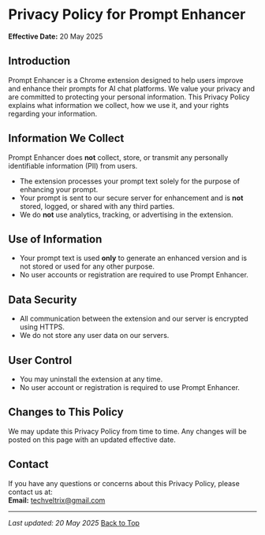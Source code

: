 # Privacy Policy for Prompt Enhancer

**Effective Date:** 20 May 2025

## Introduction

Prompt Enhancer is a Chrome extension designed to help users improve and enhance their prompts for AI chat platforms. We value your privacy and are committed to protecting your personal information. This Privacy Policy explains what information we collect, how we use it, and your rights regarding your information.

## Information We Collect

Prompt Enhancer does **not** collect, store, or transmit any personally identifiable information (PII) from users.

- The extension processes your prompt text solely for the purpose of enhancing your prompt.
- Your prompt is sent to our secure server for enhancement and is **not** stored, logged, or shared with any third parties.
- We do **not** use analytics, tracking, or advertising in the extension.

## Use of Information

- Your prompt text is used **only** to generate an enhanced version and is not stored or used for any other purpose.
- No user accounts or registration are required to use Prompt Enhancer.

## Data Security

- All communication between the extension and our server is encrypted using HTTPS.
- We do not store any user data on our servers.

## User Control

- You may uninstall the extension at any time.
- No user account or registration is required to use Prompt Enhancer.

## Changes to This Policy

We may update this Privacy Policy from time to time. Any changes will be posted on this page with an updated effective date.

## Contact

If you have any questions or concerns about this Privacy Policy, please contact us at:  
**Email:** techveltrix@gmail.com

---

_Last updated: 20 May 2025_
[Back to Top](#privacy-policy-for-prompt-enhancer)
